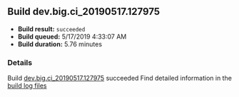 ## Build dev.big.ci_20190517.127975
- **Build result:** `succeeded`
- **Build queued:** 5/17/2019 4:33:07 AM
- **Build duration:** 5.76 minutes
### Details
Build [dev.big.ci_20190517.127975](https://winappstudio.visualstudio.com/web/build.aspx?pcguid=a4ef43be-68ce-4195-a619-079b4d9834c2&builduri=vstfs%3a%2f%2f%2fBuild%2fBuild%2f27975) succeeded
Find detailed information in the [build log files](https://uwpctdiags.blob.core.windows.net/buildlogs/dev.big.ci_20190517.127975_logs.zip)
